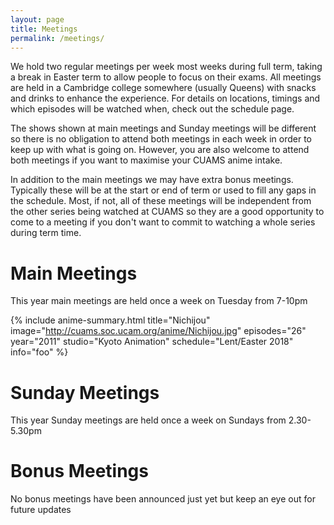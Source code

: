 ```yaml
---
layout: page
title: Meetings
permalink: /meetings/
---
```

We hold two regular meetings per week most weeks during full term, taking a break in Easter
term to allow people to focus on their exams. All meetings are held in a Cambridge college
somewhere (usually Queens) with snacks and drinks to enhance the experience. For details
on locations, timings and which episodes will be watched when, check out the schedule page.

The shows shown at main meetings and Sunday meetings will be different so there is no
obligation to attend both meetings in each week in order to keep up with what is going on.
However, you are also welcome to attend both meetings if you want to maximise your CUAMS
anime intake.

In addition to the main meetings we may have extra bonus meetings. Typically these will be
at the start or end of term or used to fill any gaps in the schedule. Most, if not, all of
these meetings will be independent from the other series being watched at CUAMS so they are
a good opportunity to come to a meeting if you don't want to commit to watching a whole
series during term time.

# Main Meetings
This year main meetings are held once a week on Tuesday from 7-10pm

{% include anime-summary.html
    title="Nichijou"
    image="http://cuams.soc.ucam.org/anime/Nichijou.jpg"
    episodes="26"
    year="2011"
    studio="Kyoto Animation"
    schedule="Lent/Easter 2018"
    info="foo"
%}

# Sunday Meetings
This year Sunday meetings are held once a week on Sundays from 2.30-5.30pm

# Bonus Meetings
No bonus meetings have been announced just yet but keep an eye out for future updates